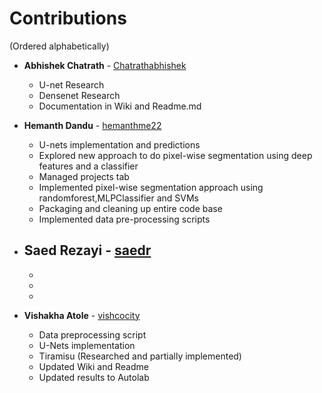 # Contributions
(Ordered alphabetically)

- **Abhishek Chatrath** - [Chatrathabhishek](https://github.com/Chatrathabhishek)
   - U-net Research
   - Densenet Research
   - Documentation in Wiki and Readme.md
   
- **Hemanth Dandu** - [hemanthme22](https://github.com/hemanthme22)
    - U-nets implementation and predictions
    - Explored new approach to do pixel-wise segmentation using deep features and a classifier
    - Managed projects tab
    - Implemented pixel-wise segmentation approach using randomforest,MLPClassifier and SVMs
    - Packaging and cleaning up entire code base
    - Implemented data pre-processing scripts

- **Saed Rezayi** - [saedr](https://github.com/saedr)
   - 
   - 
   - 
   - 
   
- **Vishakha Atole** - [vishcocity](https://github.com/vishcocity)
   - Data preprocessing script
   - U-Nets implementation 
   - Tiramisu (Researched and partially implemented)
   - Updated Wiki and Readme
   - Updated results to Autolab
   

  
